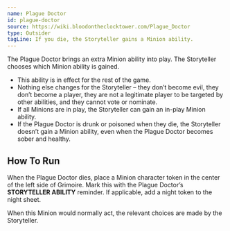 ```yaml
---
name: Plague Doctor
id: plague-doctor
source: https://wiki.bloodontheclocktower.com/Plague_Doctor
type: Outsider
tagLine: If you die, the Storyteller gains a Minion ability.
---
```


The Plague Doctor brings an extra Minion ability into play. The
Storyteller chooses which Minion ability is gained.

- This ability is in effect for the rest of the game.
- Nothing else changes for the Storyteller – they don’t become evil,
  they don’t become a player, they are not a legitimate player to be
  targeted by other abilities, and they cannot vote or nominate.
- If all Minions are in play, the Storyteller can gain an in-play Minion
  ability.
- If the Plague Doctor is drunk or poisoned when they die, the
  Storyteller doesn’t gain a Minion ability, even when the Plague Doctor
  becomes sober and healthy.

## How To Run

When the Plague Doctor dies, place a Minion character token in the
center of the left side of Grimoire. Mark this with the Plague Doctor’s
**STORYTELLER ABILITY** reminder. If applicable, add a night token to
the night sheet.

When this Minion would normally act, the relevant choices are made by
the Storyteller.
